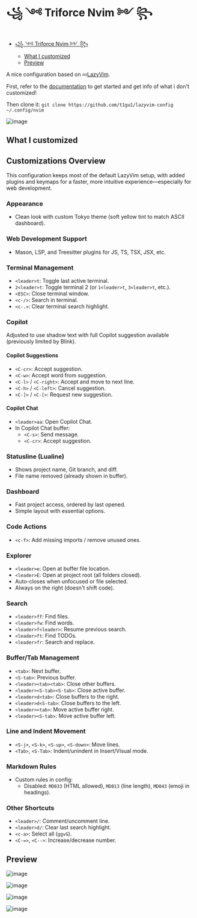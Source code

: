 # ꧁ ༺ Triforce Nvim ༻ ꧂

<!--toc:start-->

- [꧁ ༺ Triforce Nvim ༻ ꧂](#triforce-nvim)
  - [What I customized](#what-i-customized)
  - [Preview](#preview)
  <!--toc:end-->

A nice configuration based on 💤[LazyVim](https://github.com/LazyVim/LazyVim).

First, refer to the [documentation](https://lazyvim.github.io/installation) to get started and get info of what i don't customized!

Then clone it: `git clone https://github.com/t1gu1/lazyvim-config ~/.config/nvim`

![image](https://github.com/user-attachments/assets/18d33415-a01f-48f0-99e5-4bf0d960739f)

## What I customized

## Customizations Overview

This configuration keeps most of the default LazyVim setup, with added plugins and keymaps for a faster, more intuitive experience—especially for web development.

### Appearance

- Clean look with custom Tokyo theme (soft yellow tint to match ASCII dashboard).

### Web Development Support

- Mason, LSP, and Treesitter plugins for JS, TS, TSX, JSX, etc.

### Terminal Management

- `<leader>t`: Toggle last active terminal.
- `2<leader>t`: Toggle terminal 2 (or `1<leader>t`, `3<leader>t`, etc.).
- `<ESC>`: Close terminal window.
- `<c-/>`: Search in terminal.
- `<c-.>`: Clear terminal search highlight.

### Copilot

Adjusted to use shadow text with full Copilot suggestion available (previously limited by Blink).

#### Copilot Suggestions

- `<C-cr>`: Accept suggestion.
- `<C-w>`: Accept word from suggestion.
- `<C-l>` / `<C-right>`: Accept and move to next line.
- `<C-h>` / `<C-left>`: Cancel suggestion.
- `<C-]>` / `<C-[>`: Request new suggestion.

#### Copilot Chat

- `<leader>aa`: Open Copilot Chat.
- In Copilot Chat buffer:
  - `<C-s>`: Send message.
  - `<C-cr>`: Accept suggestion.

### Statusline (Lualine)

- Shows project name, Git branch, and diff.
- File name removed (already shown in buffer).

### Dashboard

- Fast project access, ordered by last opened.
- Simple layout with essential options.

### Code Actions

- `<c-f>`: Add missing imports / remove unused ones.

### Explorer

- `<leader>e`: Open at buffer file location.
- `<leader>E`: Open at project root (all folders closed).
- Auto-closes when unfocused or file selected.
- Always on the right (doesn't shift code).

### Search

- `<leader>ff`: Find files.
- `<leader>fw`: Find words.
- `<leader>f<leader>`: Resume previous search.
- `<leader>ft`: Find TODOs.
- `<leader>fr`: Search and replace.

### Buffer/Tab Management

- `<tab>`: Next buffer.
- `<S-tab>`: Previous buffer.
- `<leader><tab><tab>`: Close other buffers.
- `<leader><S-tab><S-tab>`: Close active buffer.
- `<leader>d<tab>`: Close buffers to the right.
- `<leader>d<S-tab>`: Close buffers to the left.
- `<leader><tab>`: Move active buffer right.
- `<leader><S-tab>`: Move active buffer left.

### Line and Indent Movement

- `<S-j>`, `<S-k>`, `<S-up>`, `<S-down>`: Move lines.
- `<Tab>`, `<S-Tab>`: Indent/unindent in Insert/Visual mode.

### Markdown Rules

- Custom rules in config:
  - Disabled: `MD033` (HTML allowed), `MD013` (line length), `MD043` (emoji in headings).

### Other Shortcuts

- `<leader>/`: Comment/uncomment line.
- `<leader>d/`: Clear last search highlight.
- `<c-a>`: Select all (`ggvG`).
- `<C-=>`, `<C-->`: Increase/decrease number.

## Preview

![image](https://github.com/user-attachments/assets/75c56e1c-f7ed-454c-9138-070c7aebe917)

![image](https://github.com/user-attachments/assets/a052a426-c59b-4221-aadf-5ce226936ec2)

![image](https://github.com/user-attachments/assets/296b1cd2-b8f2-43e8-89dd-d5f2c1011ac9)

![image](https://github.com/user-attachments/assets/75bf6e30-3e85-4bf1-a8bc-075051331419)


